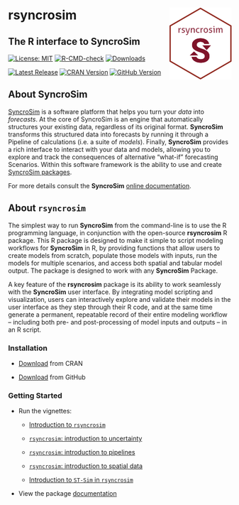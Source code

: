 
<!-- README.md is generated from README.Rmd. Please edit that file -->

# rsyncrosim <img src="man/figures/logo.png" align="right" width=140/>

## The R interface to SyncroSim

[![License:
MIT](https://img.shields.io/badge/License-MIT-yellow.svg)](https://opensource.org/licenses/MIT/)
[![R-CMD-check](https://github.com/syncrosim/rsyncrosim/workflows/R-CMD-check/badge.svg)](https://github.com/syncrosim/rsyncrosim/actions/)
[![Downloads](https://cranlogs.r-pkg.org/badges/rsyncrosim?color=brightgreen)](https://CRAN.R-project.org/package=rsyncrosim/)
<!-- [![Codecov test coverage](https://codecov.io/gh/syncrosim/rsyncrosim/branch/dev/graph/badge.svg)](https://codecov.io/gh/syncrosim/rsyncrosim?branch=dev) -->

[![Latest
Release](https://img.shields.io/github/v/release/syncrosim/rsyncrosim?label=Latest%20Release)](https://github.com/syncrosim/rsyncrosim/releases/latest)
[![CRAN
Version](https://img.shields.io/cran/v/rsyncrosim?label=CRAN%20Version)](https://CRAN.R-project.org/package=rsyncrosim)
[![GitHub
Version](https://img.shields.io/github/r-package/v/syncrosim/rsyncrosim?label=GitHub%20Version)](https://github.com/syncrosim/rsyncrosim/blob/dev/DESCRIPTION)

## About SyncroSim

<a href="https://syncrosim.com/" target="_blank">SyncroSim</a> is a
software platform that helps you turn your *data* into *forecasts*. At
the core of SyncroSim is an engine that automatically structures your
existing data, regardless of its original format. **SyncroSim**
transforms this structured data into forecasts by running it through a
Pipeline of calculations (i.e. a suite of *models*). Finally,
**SyncroSim** provides a rich interface to interact with your data and
models, allowing you to explore and track the consequences of
alternative “what-if” forecasting Scenarios. Within this software
framework is the ability to use and create
<a href="https://docs.syncrosim.com/how_to_guides/package_overview.html" target="_blank">SyncroSim
packages</a>.

For more details consult the **SyncroSim**
<a href="https://docs.syncrosim.com/" target="_blank">online
documentation</a>.

## About `rsyncrosim`

The simplest way to run **SyncroSim** from the command-line is to use
the R programming language, in conjunction with the open-source
**rsyncrosim** R package. This R package is designed to make it simple
to script modeling workflows for **SyncroSim** in R, by providing
functions that allow users to create models from scratch, populate those
models with inputs, run the models for multiple scenarios, and access
both spatial and tabular model output. The package is designed to work
with any **SyncroSim** Package.

A key feature of the **rsyncrosim** package is its ability to work
seamlessly with the **SyncroSim** user interface. By integrating model
scripting and visualization, users can interactively explore and
validate their models in the user interface as they step through their R
code, and at the same time generate a permanent, repeatable record of
their entire modeling workflow – including both pre- and post-processing
of model inputs and outputs – in an R script.

### Installation

-   [Download](https://cran.r-project.org/package=rsyncrosim/) from CRAN

-   [Download](https://syncrosim.github.io/rsyncrosim/articles/a06_rsyncrosim_install_github.html)
    from GitHub

### Getting Started

-   Run the vignettes:

    -   [Introduction to
        `rsyncrosim`](https://syncrosim.github.io/rsyncrosim/articles/a01_rsyncrosim_vignette_basic.html)

    -   [`rsyncrosim`: introduction to
        uncertainty](https://syncrosim.github.io/rsyncrosim/articles/a02_rsyncrosim_vignette_uncertainty.html)

    -   [`rsyncrosim`: introduction to
        pipelines](https://syncrosim.github.io/rsyncrosim/articles/a03_rsyncrosim_vignette_pipelines.html)

    -   [`rsyncrosim`: introduction to spatial
        data](https://syncrosim.github.io/rsyncrosim/articles/a04_rsyncrosim_vignette_spatial.html)

    -   [Introduction to `ST-Sim` in
        `rsyncrosim`](https://syncrosim.github.io/rsyncrosim/articles/a05_rsyncrosim_stsim_vignette.html)

-   View the package
    [documentation](https://cran.r-project.org/package=rsyncrosim/rsyncrosim.pdf)
